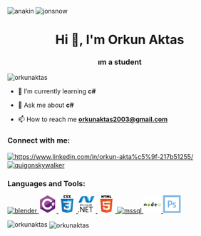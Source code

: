 ![anakin](https://user-images.githubusercontent.com/105307448/200091456-e16a21f1-5df5-4720-9364-128668b8943e.gif)
![jonsnow](https://user-images.githubusercontent.com/105307448/200091639-a419dbe2-0960-420b-98fd-96c961ce072b.gif)

<h1 align="center">Hi 👋, I'm Orkun Aktas</h1>

<h3 align="center">ım a student</h3>

<p align="left"> <img src="https://komarev.com/ghpvc/?username=orkunaktas&label=Profile%20views&color=0e75b6&style=flat" alt="orkunaktas" /> </p>

- 🌱 I’m currently learning **c#**

- 💬 Ask me about **c#**

- 📫 How to reach me **orkunaktas2003@gmail.com**
<h3 align="left">Connect with me:</h3>
<p align="left">
<a href="https://linkedin.com/in/https://www.linkedin.com/in/orkun-akta%c5%9f-217b51255/" target="blank"><img align="center" src="https://raw.githubusercontent.com/rahuldkjain/github-profile-readme-generator/master/src/images/icons/Social/linked-in-alt.svg" alt="https://www.linkedin.com/in/orkun-akta%c5%9f-217b51255/" height="30" width="40" /></a>
<a href="https://www.leetcode.com/quigonskywalker" target="blank"><img align="center" src="https://raw.githubusercontent.com/rahuldkjain/github-profile-readme-generator/master/src/images/icons/Social/leet-code.svg" alt="quigonskywalker" height="30" width="40" /></a>
</p>



<h3 align="left">Languages and Tools:</h3>
<p align="left"> <a href="https://www.blender.org/" target="_blank" rel="noreferrer"> <img src="https://download.blender.org/branding/community/blender_community_badge_white.svg" alt="blender" width="40" height="40"/> </a> <a href="https://www.w3schools.com/cs/" target="_blank" rel="noreferrer"> <img src="https://raw.githubusercontent.com/devicons/devicon/master/icons/csharp/csharp-original.svg" alt="csharp" width="40" height="40"/> </a> <a href="https://www.w3schools.com/css/" target="_blank" rel="noreferrer"> <img src="https://raw.githubusercontent.com/devicons/devicon/master/icons/css3/css3-original-wordmark.svg" alt="css3" width="40" height="40"/> </a> <a href="https://dotnet.microsoft.com/" target="_blank" rel="noreferrer"> <img src="https://raw.githubusercontent.com/devicons/devicon/master/icons/dot-net/dot-net-original-wordmark.svg" alt="dotnet" width="40" height="40"/> </a> <a href="https://www.w3.org/html/" target="_blank" rel="noreferrer"> <img src="https://raw.githubusercontent.com/devicons/devicon/master/icons/html5/html5-original-wordmark.svg" alt="html5" width="40" height="40"/> </a> <a href="https://www.microsoft.com/en-us/sql-server" target="_blank" rel="noreferrer"> <img src="https://www.svgrepo.com/show/303229/microsoft-sql-server-logo.svg" alt="mssql" width="40" height="40"/> </a> <a href="https://nodejs.org" target="_blank" rel="noreferrer"> <img src="https://raw.githubusercontent.com/devicons/devicon/master/icons/nodejs/nodejs-original-wordmark.svg" alt="nodejs" width="40" height="40"/> </a> <a href="https://www.photoshop.com/en" target="_blank" rel="noreferrer"> <img src="https://raw.githubusercontent.com/devicons/devicon/master/icons/photoshop/photoshop-line.svg" alt="photoshop" width="40" height="40"/> </a> </p>

<p><img align="left" src="https://github-readme-stats.vercel.app/api/top-langs?username=orkunaktas&show_icons=true&locale=en&layout=compact" alt="orkunaktas" /></p>

<p>&nbsp;<img align="center" src="https://github-readme-stats.vercel.app/api?username=orkunaktas&show_icons=true&locale=en" alt="orkunaktas" /></p>
